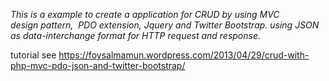 *This is a example to create a application for CRUD by using MVC design pattern,  PDO extension, Jquery and Twitter Bootstrap.
using JSON as data-interchange format for HTTP request and response.*

tutorial see https://foysalmamun.wordpress.com/2013/04/29/crud-with-php-mvc-pdo-json-and-twitter-bootstrap/